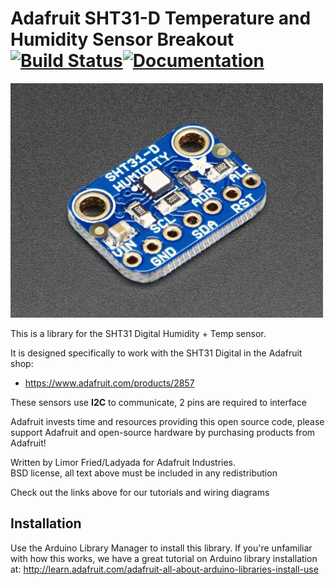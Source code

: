 # Adafruit SHT31-D Temperature and Humidity Sensor Breakout [![Build Status](https://github.com/adafruit/Adafruit_SHT31/workflows/Arduino%20Library%20CI/badge.svg)](https://github.com/adafruit/Adafruit_SHT31/actions)[![Documentation](https://github.com/adafruit/ci-arduino/blob/master/assets/doxygen_badge.svg)](http://adafruit.github.io/Adafruit_SHT31/html/index.html)

<a href="https://www.adafruit.com/product/2857"><img src="assets/board.jpg?raw=true" width="500px"></a>

This is a library for the SHT31 Digital Humidity + Temp sensor.

It is designed specifically to work with the SHT31 Digital in the Adafruit shop:

* https://www.adafruit.com/products/2857

These sensors use **I2C** to communicate, 2 pins are required to interface

Adafruit invests time and resources providing this open source code,
please support Adafruit and open-source hardware by purchasing
products from Adafruit!

Written by Limor Fried/Ladyada for Adafruit Industries.  
BSD license, all text above must be included in any redistribution

Check out the links above for our tutorials and wiring diagrams

## Installation

Use the Arduino Library Manager to install this library. If you're unfamiliar
with how this works, we have a great tutorial on Arduino library installation
at: http://learn.adafruit.com/adafruit-all-about-arduino-libraries-install-use
